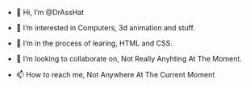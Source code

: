 - 👋 Hi, I’m @DrAssHat
- 👀 I’m interested in Computers, 3d animation and stuff.
- 🌱 I’m in the process of learing, HTML and CSS.

- 💞️ I’m looking to collaborate on, Not Really Anyhting At The Moment.
- 📫 How to reach me, Not Anywhere At The Current Moment

<!---
DrAssHat/DrAssHat is a ✨ special ✨ repository because its `README.md` (this file) appears on your GitHub profile.
You can click the Preview link to take a look at your changes.
--->


<!--HELLO WORLD-->

